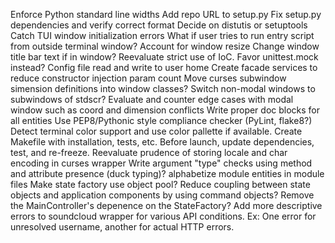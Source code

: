 Enforce Python standard line widths
Add repo URL to setup.py
Fix setup.py dependencies and verify correct format
Decide on distutis or setuptools
Catch TUI window initialization errors
What if user tries to run entry script from outside terminal window?
Account for window resize
Change window title bar text if in window?
Reevaluate strict use of IoC. Favor unittest.mock instead?
Config file read and write to user home
Create facade services to reduce constructor injection param count
Move curses subwindow simension definitions into window classes?
Switch non-modal windows to subwindows of stdscr?
Evaluate and counter edge cases with modal window such as coord and dimension conflicts
Write proper doc blocks for all entities
Use PEP8/Pythonic style compliance checker (PyLint, flake8?)
Detect terminal color support and use color pallette if available.
Create Makefile with installation, tests, etc.
Before launch, update dependencies, test, and re-freeze.
Reevaluate prudence of storing locale and char encoding in curses wrapper
Write argument "type" checks using method and attribute presence (duck typing)?
alphabetize module entities in module files
Make state factory use object pool?
Reduce coupling between state objects and application components by using command objects?
Remove the MainController's depenence on the StateFactory?
Add more descriptive errors to soundcloud wrapper for various API conditions.
    Ex: One error for unresolved username, another for actual HTTP errors.
